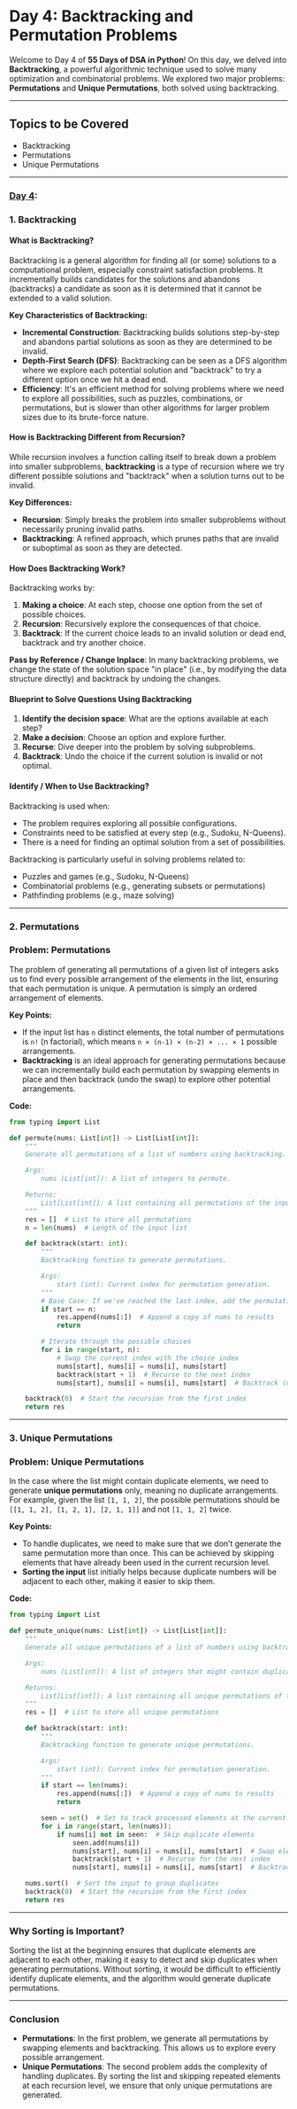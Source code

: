 # Day 4: Backtracking and Permutation Problems

Welcome to Day 4 of **55 Days of DSA in Python**! On this day, we delved into **Backtracking**, a powerful algorithmic technique used to solve many optimization and combinatorial problems. We explored two major problems: **Permutations** and **Unique Permutations**, both solved using backtracking.

---

## **Topics to be Covered**

- Backtracking
- Permutations
- Unique Permutations

---

### **[Day 4](./Day%204):**

### **1. Backtracking**

#### **What is Backtracking?**

Backtracking is a general algorithm for finding all (or some) solutions to a computational problem, especially constraint satisfaction problems. It incrementally builds candidates for the solutions and abandons (backtracks) a candidate as soon as it is determined that it cannot be extended to a valid solution.

**Key Characteristics of Backtracking:**
- **Incremental Construction**: Backtracking builds solutions step-by-step and abandons partial solutions as soon as they are determined to be invalid.
- **Depth-First Search (DFS)**: Backtracking can be seen as a DFS algorithm where we explore each potential solution and "backtrack" to try a different option once we hit a dead end.
- **Efficiency**: It's an efficient method for solving problems where we need to explore all possibilities, such as puzzles, combinations, or permutations, but is slower than other algorithms for larger problem sizes due to its brute-force nature.

#### **How is Backtracking Different from Recursion?**

While recursion involves a function calling itself to break down a problem into smaller subproblems, **backtracking** is a type of recursion where we try different possible solutions and "backtrack" when a solution turns out to be invalid.

**Key Differences:**
- **Recursion**: Simply breaks the problem into smaller subproblems without necessarily pruning invalid paths.
- **Backtracking**: A refined approach, which prunes paths that are invalid or suboptimal as soon as they are detected.

#### **How Does Backtracking Work?**

Backtracking works by:
1. **Making a choice**: At each step, choose one option from the set of possible choices.
2. **Recursion**: Recursively explore the consequences of that choice.
3. **Backtrack**: If the current choice leads to an invalid solution or dead end, backtrack and try another choice.

**Pass by Reference / Change Inplace**: In many backtracking problems, we change the state of the solution space "in place" (i.e., by modifying the data structure directly) and backtrack by undoing the changes.

#### **Blueprint to Solve Questions Using Backtracking**

1. **Identify the decision space**: What are the options available at each step?
2. **Make a decision**: Choose an option and explore further.
3. **Recurse**: Dive deeper into the problem by solving subproblems.
4. **Backtrack**: Undo the choice if the current solution is invalid or not optimal.

#### **Identify / When to Use Backtracking?**

Backtracking is used when:
- The problem requires exploring all possible configurations.
- Constraints need to be satisfied at every step (e.g., Sudoku, N-Queens).
- There is a need for finding an optimal solution from a set of possibilities.

Backtracking is particularly useful in solving problems related to:
- Puzzles and games (e.g., Sudoku, N-Queens)
- Combinatorial problems (e.g., generating subsets or permutations)
- Pathfinding problems (e.g., maze solving)

---

### **2. Permutations**

### **Problem: Permutations**

The problem of generating all permutations of a given list of integers asks us to find every possible arrangement of the elements in the list, ensuring that each permutation is unique. A permutation is simply an ordered arrangement of elements.

**Key Points:**
- If the input list has `n` distinct elements, the total number of permutations is `n!` (n factorial), which means `n × (n-1) × (n-2) × ... × 1` possible arrangements.
- **Backtracking** is an ideal approach for generating permutations because we can incrementally build each permutation by swapping elements in place and then backtrack (undo the swap) to explore other potential arrangements.

**Code:**
```python
from typing import List

def permute(nums: List[int]) -> List[List[int]]:
    """
    Generate all permutations of a list of numbers using backtracking.

    Args:
        nums (List[int]): A list of integers to permute.

    Returns:
        List[List[int]]: A list containing all permutations of the input list.
    """
    res = []  # List to store all permutations
    n = len(nums)  # Length of the input list

    def backtrack(start: int):
        """
        Backtracking function to generate permutations.

        Args:
            start (int): Current index for permutation generation.
        """
        # Base Case: If we've reached the last index, add the permutation
        if start == n:
            res.append(nums[:])  # Append a copy of nums to results
            return

        # Iterate through the possible choices
        for i in range(start, n):
            # Swap the current index with the choice index
            nums[start], nums[i] = nums[i], nums[start]
            backtrack(start + 1)  # Recurse to the next index
            nums[start], nums[i] = nums[i], nums[start]  # Backtrack (undo the swap)

    backtrack(0)  # Start the recursion from the first index
    return res
```

---

### **3. Unique Permutations**

### **Problem: Unique Permutations**

In the case where the list might contain duplicate elements, we need to generate **unique permutations** only, meaning no duplicate arrangements. For example, given the list `[1, 1, 2]`, the possible permutations should be `[[1, 1, 2], [1, 2, 1], [2, 1, 1]]` and not `[1, 1, 2]` twice.

**Key Points:**
- To handle duplicates, we need to make sure that we don’t generate the same permutation more than once. This can be achieved by skipping elements that have already been used in the current recursion level.
- **Sorting the input** list initially helps because duplicate numbers will be adjacent to each other, making it easier to skip them.

**Code:**
```python
from typing import List

def permute_unique(nums: List[int]) -> List[List[int]]:
    """
    Generate all unique permutations of a list of numbers using backtracking.

    Args:
        nums (List[int]): A list of integers that might contain duplicates.

    Returns:
        List[List[int]]: A list containing all unique permutations of the input list.
    """
    res = []  # List to store all unique permutations

    def backtrack(start: int):
        """
        Backtracking function to generate unique permutations.

        Args:
            start (int): Current index for permutation generation.
        """
        if start == len(nums):
            res.append(nums[:])  # Append a copy of nums to results
            return

        seen = set()  # Set to track processed elements at the current recursion level
        for i in range(start, len(nums)):
            if nums[i] not in seen:  # Skip duplicate elements
                seen.add(nums[i])
                nums[start], nums[i] = nums[i], nums[start]  # Swap elements
                backtrack(start + 1)  # Recurse for the next index
                nums[start], nums[i] = nums[i], nums[start]  # Backtrack

    nums.sort()  # Sort the input to group duplicates
    backtrack(0)  # Start the recursion from the first index
    return res
```

---

### **Why Sorting is Important?**

Sorting the list at the beginning ensures that duplicate elements are adjacent to each other, making it easy to detect and skip duplicates when generating permutations. Without sorting, it would be difficult to efficiently identify duplicate elements, and the algorithm would generate duplicate permutations.

---

### **Conclusion**

- **Permutations**: In the first problem, we generate all permutations by swapping elements and backtracking. This allows us to explore every possible arrangement.
- **Unique Permutations**: The second problem adds the complexity of handling duplicates. By sorting the list and skipping repeated elements at each recursion level, we ensure that only unique permutations are generated.